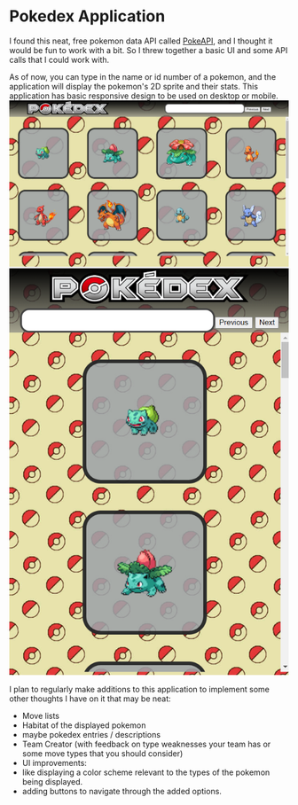 # Pokedex Application

I found this neat, free pokemon data API called [PokeAPI](https://pokeapi.co/), and I thought it would be fun to work with a bit. So I threw together a basic UI and some API calls that I could work with.

As of now, you can type in the name or id number of a pokemon, and the application will display the pokemon's 2D sprite and their stats. This application has basic responsive design to be used on desktop or mobile.
![Desktop Screenshot](/screenshots/Iter2/screenshot-desktop.png)
![Mobile Screenshot](/screenshots/Iter2/screenshot-mobile.png)

I plan to regularly make additions to this application to implement some other thoughts I have on it that may be neat:
- Move lists
- Habitat of the displayed pokemon
- maybe pokedex entries / descriptions
- Team Creator (with feedback on type weaknesses your team has or some move types that you should consider)
- UI improvements:
-   like displaying a color scheme relevant to the types of the pokemon being displayed.
-   adding buttons to navigate through the added options.
